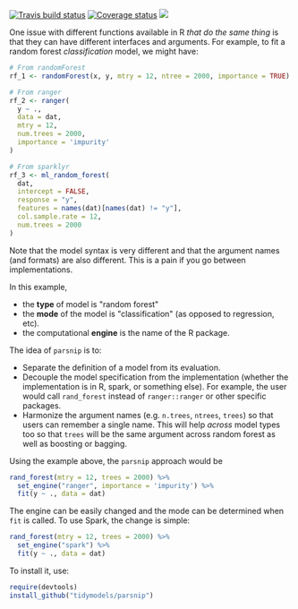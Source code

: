 
[![Travis build status](https://travis-ci.org/tidymodels/parsnip.svg?branch=master)](https://travis-ci.org/tidymodels/parsnip)
[![Coverage status](https://codecov.io/gh/tidymodels/parsnip/branch/master/graph/badge.svg)](https://codecov.io/github/tidymodels/parsnip?branch=master)
![](https://img.shields.io/badge/lifecycle-maturing-blue.svg)


One issue with different functions available in R _that do the same thing_ is that they can have different interfaces and arguments. For example, to fit a random forest _classification_ model, we might have:

```r
# From randomForest
rf_1 <- randomForest(x, y, mtry = 12, ntree = 2000, importance = TRUE)

# From ranger
rf_2 <- ranger(
  y ~ ., 
  data = dat, 
  mtry = 12, 
  num.trees = 2000, 
  importance = 'impurity'
)

# From sparklyr
rf_3 <- ml_random_forest(
  dat, 
  intercept = FALSE, 
  response = "y", 
  features = names(dat)[names(dat) != "y"], 
  col.sample.rate = 12,
  num.trees = 2000
)
```

Note that the model syntax is very different and that the argument names (and formats) are also different. This is a pain if you go between implementations. 

In this example, 

 * the **type** of model is "random forest" 
 * the **mode** of the model is "classification" (as opposed to regression,  etc). 
 * the computational **engine** is the name of the R package. 


The idea of `parsnip` is to:

* Separate the definition of a model from its evaluation.
* Decouple the model specification from the implementation (whether the implementation is in R, spark, or something else). For example, the user would call `rand_forest` instead of `ranger::ranger` or other specific packages. 
* Harmonize the argument names (e.g. `n.trees`, `ntrees`, `trees`) so that users can remember a single name. This will help _across_ model types too so that `trees` will be the same argument across random forest as well as boosting or bagging. 

Using the example above, the `parsnip` approach would be

```r
rand_forest(mtry = 12, trees = 2000) %>%
  set_engine("ranger", importance = 'impurity') %>%
  fit(y ~ ., data = dat)
```

The engine can be easily changed and the mode can be determined when `fit` is called. To use Spark, the change is simple:

```r
rand_forest(mtry = 12, trees = 2000) %>%
  set_engine("spark") %>%
  fit(y ~ ., data = dat)
```



To install it, use:

```r
require(devtools)
install_github("tidymodels/parsnip")
```
